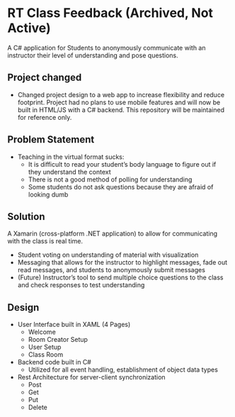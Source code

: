 # RT Class Feedback (Archived, Not Active)
A C# application for Students to anonymously communicate with an instructor their level of understanding and pose questions.

## Project changed
- Changed project design to a web app to increase flexibility and reduce footprint. Project had no plans to use mobile features and will now be built in HTML/JS with a C# backend. This repository will be maintained for reference only.

## Problem Statement
- Teaching in the virtual format sucks:
  - It is difficult to read your student’s body language to figure out if they understand the context
  - There is not a good method of polling for understanding
  - Some students do not ask questions because they are afraid of looking dumb

## Solution
A Xamarin (cross-platform .NET application) to allow for communicating with the class is real time.
- Student voting on understanding of material with visualization
- Messaging that allows for the instructor to highlight messages, fade out read messages, and students to anonymously submit messages
- (Future) Instructor’s tool to send multiple choice questions to the class and check responses to test understanding

## Design
- User Interface built in XAML (4 Pages)
  - Welcome
  - Room Creator Setup
  - User Setup
  - Class Room
- Backend code built in C#
  - Utilized for all event handling, establishment of object data types
- Rest Architecture for server-client synchronization
  - Post
  - Get
  - Put
  - Delete
